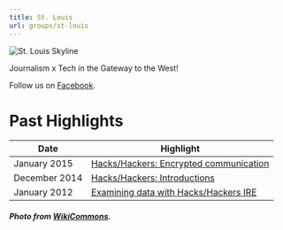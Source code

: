 ```yaml
---
title: St. Louis
url: groups/st-louis
---
```


![St. Louis Skyline](https://upload.wikimedia.org/wikipedia/commons/d/de/St_Louis_night_expblend.jpg)

Journalism x Tech in the Gateway to the West!

Follow us on [Facebook](https://www.facebook.com/STLhackshackers/).

# Past Highlights

| **Date**  | **Highlight** |  
|-----------|---------------|  
| January 2015 | [Hacks/Hackers: Encrypted communication](https://www.meetup.com/Openstl/events/219784216/) |
| December 2014 | [Hacks/Hackers: Introductions](https://www.meetup.com/Openstl/events/218864841/) |   
| January 2012 | [Examining data with Hacks/Hackers IRE](https://www.eventbrite.com/e/examining-data-with-hackshackers-ire-tickets-2748499837?aff=efblike#) |

##### Photo from [WikiCommons](wikicommons.org).
